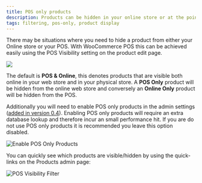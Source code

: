 ```yaml
---
title: POS only products
description: Products can be hidden in your online store or at the point of sale using the POS visibility setting.
tags: filtering, pos-only, product display
---
```


There may be situations where you need to hide a product from either your Online store or your POS. With WooCommerce POS this can be achieved easily using the POS Visibility setting on the product edit page. 

![](http://woopos.com.au/wp-content/uploads/2014/09/pos-visibility1-e1409564236818.png) 

The default is **POS & Online**, this denotes products that are visible both online in your web store and in your physical store. A **POS Only** product will be hidden from the online web store and conversely an **Online Only** product will be hidden from the POS. 

Additionally you will need to enable POS only products in the admin settings ([added in version 0.4](http://woopos.com.au/2015/06/version-0-4-is-now-available/)). Enabling POS only products will require an extra database lookup and therefore incur an small performance hit. If you are do not use POS only products it is recommended you leave this option disabled. 

![Enable POS Only Products](http://woopos.com.au/wp-content/uploads/2014/09/enable-pos-only-products.png) 

You can quickly see which products are visible/hidden by using the quick-links on the Products admin page: 

![POS Visibility Filter](http://woopos.com.au/wp-content/uploads/2014/09/pos-visibility-filter.png)